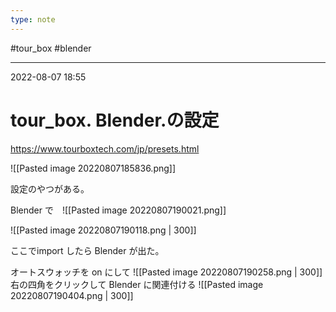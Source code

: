 ```yaml
---
type: note
---
```


#tour_box #blender

---
2022-08-07  18:55

# tour_box.  Blender.の設定

https://www.tourboxtech.com/jp/presets.html

![[Pasted image 20220807185836.png]]

設定のやつがある。

Blender で　![[Pasted image 20220807190021.png]]

![[Pasted image 20220807190118.png | 300]]

ここでimport したら
 Blender が出た。

オートスウォッチを on にして
![[Pasted image 20220807190258.png | 300]]
右の四角をクリックして Blender に関連付ける
![[Pasted image 20220807190404.png | 300]]



